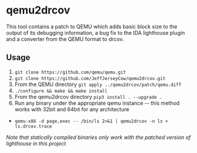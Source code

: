 # qemu2drcov
This tool contains a patch to QEMU which adds basic block size to the output of its debugging information, a bug fix to the IDA lighthouse plugin and a converter from the QEMU format to drcov.

## Usage
1. ```git clone https://github.com/qemu/qemu.git```
2. ```git clone https://github.com/JeffJerseyCow/qemu2drcov.git```
3. From the QEMU directory ```git apply ../qemu2drcov/patch/qemu.diff```
4. ```./configure && make && make install```
5. From the qemu2drcov directory ```pip3 install . --upgrade .```
6. Run any binary under the appropriate qemu instance -- this method works with 32bit and 64bit for any architecture
  - ```qemu-x86 -d page,exec -- /bin/ls 2>&1 | qemu2drcov -n ls > ls.drcov.trace```

*Note that statically compiled binaries only work with the patched version of lighthouse in this project*

